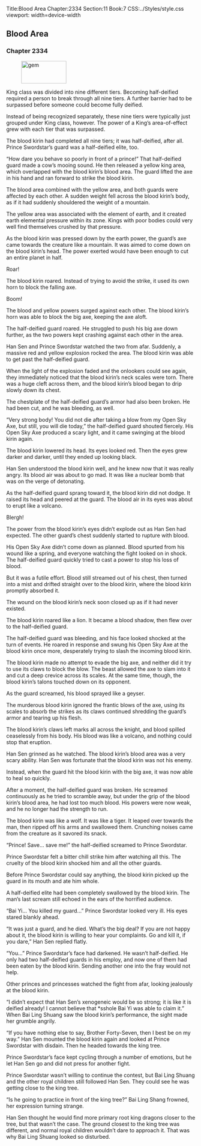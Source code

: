 Title:Blood Area 
Chapter:2334 
Section:11 
Book:7 
CSS:../Styles/style.css 
viewport: width=device-width
  
## Blood Area
### Chapter 2334
  
<figure>
	<img src="../Images/gem.gif" alt="gem" id="gem" width="120" height="60" />
</figure>
  

  
King class was divided into nine different tiers. Becoming half-deified required a person to break through all nine tiers. A further barrier had to be surpassed before someone could become fully deified.

Instead of being recognized separately, these nine tiers were typically just grouped under King class, however. The power of a King’s area-of-effect grew with each tier that was surpassed.

The blood kirin had completed all nine tiers; it was half-deified, after all. Prince Swordstar’s guard was a half-deified elite, too.

“How dare you behave so poorly in front of a prince!” That half-deified guard made a cow’s mooing sound. He then released a yellow king area, which overlapped with the blood kirin’s blood area. The guard lifted the axe in his hand and ran forward to strike the blood kirin.

The blood area combined with the yellow area, and both guards were affected by each other. A sudden weight fell across the blood kirin’s body, as if it had suddenly shouldered the weight of a mountain.

The yellow area was associated with the element of earth, and it created earth elemental pressure within its zone. Kings with poor bodies could very well find themselves crushed by that pressure.

As the blood kirin was pressed down by the earth power, the guard’s axe came towards the creature like a mountain. It was aimed to come down on the blood kirin’s head. The power exerted would have been enough to cut an entire planet in half.

Roar!

The blood kirin roared. Instead of trying to avoid the strike, it used its own horn to block the falling axe.

Boom!

The blood and yellow powers surged against each other. The blood kirin’s horn was able to block the big axe, keeping the axe aloft.

The half-deified guard roared. He struggled to push his big axe down further, as the two powers kept crashing against each other in the area.

Han Sen and Prince Swordstar watched the two from afar. Suddenly, a massive red and yellow explosion rocked the area. The blood kirin was able to get past the half-deified guard.

When the light of the explosion faded and the onlookers could see again, they immediately noticed that the blood kirin’s neck scales were torn. There was a huge cleft across them, and the blood kirin’s blood began to drip slowly down its chest.

The chestplate of the half-deified guard’s armor had also been broken. He had been cut, and he was bleeding, as well.

“Very strong body! You did not die after taking a blow from my Open Sky Axe, but still, you will die today,” the half-deified guard shouted fiercely. His Open Sky Axe produced a scary light, and it came swinging at the blood kirin again.

The blood kirin lowered its head. Its eyes looked red. Then the eyes grew darker and darker, until they ended up looking black.

Han Sen understood the blood kirin well, and he knew now that it was really angry. Its blood air was about to go mad. It was like a nuclear bomb that was on the verge of detonating.

As the half-deified guard sprang toward it, the blood kirin did not dodge. It raised its head and peered at the guard. The blood air in its eyes was about to erupt like a volcano.

Blergh!

The power from the blood kirin’s eyes didn’t explode out as Han Sen had expected. The other guard’s chest suddenly started to rupture with blood.

His Open Sky Axe didn’t come down as planned. Blood spurted from his wound like a spring, and everyone watching the fight looked on in shock. The half-deified guard quickly tried to cast a power to stop his loss of blood.

But it was a futile effort. Blood still streamed out of his chest, then turned into a mist and drifted straight over to the blood kirin, where the blood kirin promptly absorbed it.

The wound on the blood kirin’s neck soon closed up as if it had never existed.

The blood kirin roared like a lion. It became a blood shadow, then flew over to the half-deified guard.

The half-deified guard was bleeding, and his face looked shocked at the turn of events. He roared in response and swung his Open Sky Axe at the blood kirin once more, desperately trying to slash the incoming blood kirin.

The blood kirin made no attempt to evade the big axe, and neither did it try to use its claws to block the blow. The beast allowed the axe to slam into it and cut a deep crevice across its scales. At the same time, though, the blood kirin’s talons touched down on its opponent.

As the guard screamed, his blood sprayed like a geyser.

The murderous blood kirin ignored the frantic blows of the axe, using its scales to absorb the strikes as its claws continued shredding the guard’s armor and tearing up his flesh.

The blood kirin’s claws left marks all across the knight, and blood spilled ceaselessly from his body. His blood was like a volcano, and nothing could stop that eruption.

Han Sen grinned as he watched. The blood kirin’s blood area was a very scary ability. Han Sen was fortunate that the blood kirin was not his enemy.

Instead, when the guard hit the blood kirin with the big axe, it was now able to heal so quickly.

After a moment, the half-deified guard was broken. He screamed continuously as he tried to scramble away, but under the grip of the blood kirin’s blood area, he had lost too much blood. His powers were now weak, and he no longer had the strength to run.

The blood kirin was like a wolf. It was like a tiger. It leaped over towards the man, then ripped off his arms and swallowed them. Crunching noises came from the creature as it savored its snack.

“Prince! Save… save me!” the half-deified screamed to Prince Swordstar.

Prince Swordstar felt a bitter chill strike him after watching all this. The cruelty of the blood kirin shocked him and all the other guards.

Before Prince Swordstar could say anything, the blood kirin picked up the guard in its mouth and ate him whole.

A half-deified elite had been completely swallowed by the blood kirin. The man’s last scream still echoed in the ears of the horrified audience.

“Bai Yi… You killed my guard…” Prince Swordstar looked very ill. His eyes stared blankly ahead.

“It was just a guard, and he died. What’s the big deal? If you are not happy about it, the blood kirin is willing to hear your complaints. Go and kill it, if you dare,” Han Sen replied flatly.

“You…” Prince Swordstar’s face had darkened. He wasn’t half-deified. He only had two half-deified guards in his employ, and now one of them had been eaten by the blood kirin. Sending another one into the fray would not help.

Other princes and princesses watched the fight from afar, looking jealously at the blood kirin.

“I didn’t expect that Han Sen’s xenogeneic would be so strong; it is like it is deified already! I cannot believe that *sshole Bai Yi was able to claim it.” When Bai Ling Shuang saw the blood kirin’s performance, the sight made her grumble angrily.

“If you have nothing else to say, Brother Forty-Seven, then I best be on my way.” Han Sen mounted the blood kirin again and looked at Prince Swordstar with disdain. Then he headed towards the king tree.

Prince Swordstar’s face kept cycling through a number of emotions, but he let Han Sen go and did not press for another fight.

Prince Swordstar wasn’t willing to continue the contest, but Bai Ling Shuang and the other royal children still followed Han Sen. They could see he was getting close to the king tree.

“Is he going to practice in front of the king tree?” Bai Ling Shang frowned, her expression turning strange.

Han Sen thought he would find more primary root king dragons closer to the tree, but that wasn’t the case. The ground closest to the king tree was different, and normal royal children wouldn’t dare to approach it. That was why Bai Ling Shuang looked so disturbed.